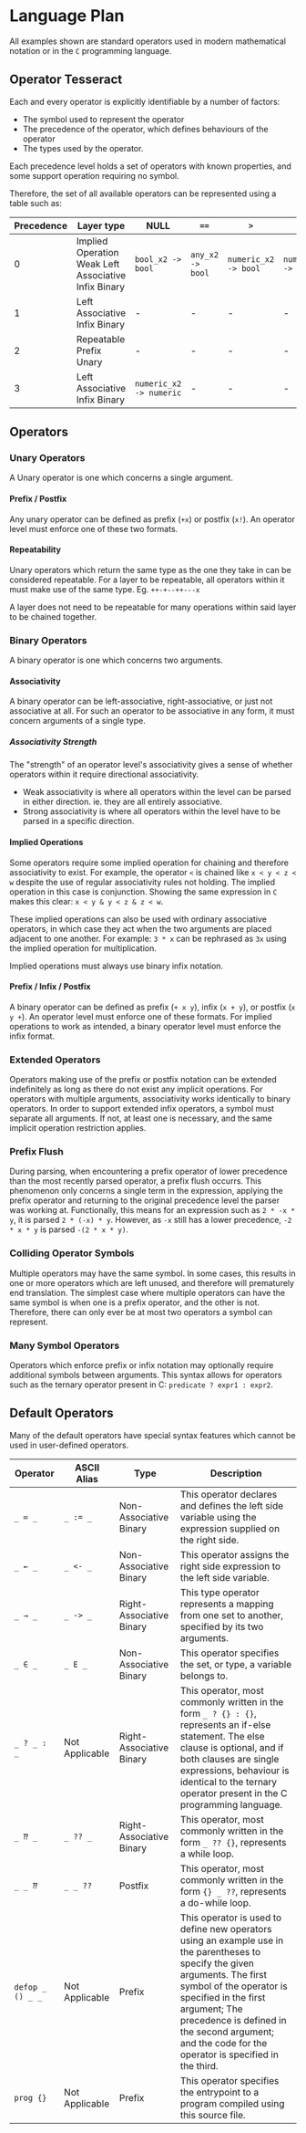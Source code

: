 # Language Plan

All examples shown are standard operators used in modern mathematical notation or in the `C` programming language.

## Operator Tesseract

Each and every operator is explicitly identifiable by a number of factors:

- The symbol used to represent the operator
- The precedence of the operator, which defines behaviours of the operator
- The types used by the operator.

Each precedence level holds a set of operators with known properties, and some support operation requiring no symbol.

Therefore, the set of all available operators can be represented using a table such as:

| Precedence | Layer type                                           | NULL                    | `==`             | `>`                  | `<`                  | `+`                     | `-`                     | `*`                     | `/`                     | `%`                     |
|------------|------------------------------------------------------|-------------------------|------------------|----------------------|----------------------|-------------------------|-------------------------|-------------------------|-------------------------|-------------------------|
| 0          | Implied Operation Weak Left Associative Infix Binary | `bool_x2 -> bool`       | `any_x2 -> bool` | `numeric_x2 -> bool` | `numeric_x2 -> bool` | -                       | -                       | -                       | -                       | -                       |
| 1          | Left Associative Infix Binary                        | -                       | -                | -                    | -                    | `numeric_x2 -> numeric` | `numeric_x2 -> numeric` | -                       | -                       | -                       |
| 2          | Repeatable Prefix Unary                              | -                       | -                | -                    | -                    | `numeric -> numeric`    | `numeric -> numeric`    | -                       | -                       | -                       |
| 3          | Left Associative Infix Binary                        | `numeric_x2 -> numeric` | -                | -                    | -                    | -                       | -                       | `numeric_x2 -> numeric` | `numeric_x2 -> numeric` | `numeric_x2 -> numeric` |

## Operators

### Unary Operators

A Unary operator is one which concerns a single argument.

#### Prefix / Postfix

Any unary operator can be defined as prefix (`+x`) or postfix (`x!`). An operator level must enforce one of these two formats.

#### Repeatability

Unary operators which return the same type as the one they take in can be considered repeatable. For a layer to be repeatable, all operators within it must make use of the same type. Eg. `++-+--++---x`

A layer does not need to be repeatable for many operations within said layer to be chained together.

### Binary Operators

A binary operator is one which concerns two arguments.

#### Associativity

A binary operator can be left-associative, right-associative, or just not associative at all. For such an operator to be associative in any form, it must concern arguments of a single type.

##### Associativity Strength

The "strength" of an operator level's associativity gives a sense of whether operators within it require directional associativity.

- Weak associativity is where all operators within the level can be parsed in either direction. ie. they are all entirely associative.
- Strong associativity is where all operators within the level have to be parsed in a specific direction.

#### Implied Operations

Some operators require some implied operation for chaining and therefore associativity to exist. For example, the operator `<` is chained like `x < y < z < w` despite the use of regular associativity rules not holding. The implied operation in this case is conjunction. Showing the same expression in `C` makes this clear: `x < y & y < z & z < w`.

These implied operations can also be used with ordinary associative operators, in which case they act when the two arguments are placed adjacent to one another. For example: `3 * x` can be rephrased as `3x` using the implied operation for multiplication.

Implied operations must always use binary infix notation.

#### Prefix / Infix / Postfix

A binary operator can be defined as prefix (`+ x y`), infix (`x + y`), or postfix (`x y +`). An operator level must enforce one of these formats. For implied operations to work as intended, a binary operator level must enforce the infix format.

### Extended Operators

Operators making use of the prefix or postfix notation can be extended indefinitely as long as there do not exist any implicit operations. For operators with multiple arguments, associativity works identically to binary operators. In order to support extended infix operators, a symbol must separate all arguments. If not, at least one is necessary, and the same implicit operation restriction applies.

### Prefix Flush

During parsing, when encountering a prefix operator of lower precedence than the most recently parsed operator, a prefix flush occurrs. This phenomenon only concerns a single term in the expression, applying the prefix operator and returning to the original precedence level the parser was working at. Functionally, this means for an expression such as `2 * -x * y`, it is parsed `2 * (-x) * y`. However, as `-x` still has a lower precedence, `-2 * x * y` is parsed `-(2 * x * y)`.

### Colliding Operator Symbols

Multiple operators may have the same symbol. In some cases, this results in one or more operators which are left unused, and therefore will prematurely end translation. The simplest case where multiple operators can have the same symbol is when one is a prefix operator, and the other is not. Therefore, there can only ever be at most two operators a symbol can represent.

### Many Symbol Operators

Operators which enforce prefix or infix notation may optionally require additional symbols between arguments. This syntax allows for operators such as the ternary operator present in C: `predicate ? expr1 : expr2`.

## Default Operators

Many of the default operators have special syntax features which cannot be used in user-defined operators.

<!--
    Will need to do a bit of a rethink with the `defop` operator, as specifying later symbols of the operator can get pretty messy.
-->

| Operator         | ASCII Alias    | Type                     | Description                                                                                                                                                                                                                                                                                           |
|------------------|----------------|--------------------------|-------------------------------------------------------------------------------------------------------------------------------------------------------------------------------------------------------------------------------------------------------------------------------------------------------|
| `_ ≔ _`          | `_ := _`       | Non-Associative Binary   | This operator declares and defines the left side variable using the expression supplied on the right side.                                                                                                                                                                                            |
| `_ ← _`          | `_ <- _`       | Non-Associative Binary   | This operator assigns the right side expression to the left side variable.                                                                                                                                                                                                                            |
| `_ → _`          | `_ -> _`       | Right-Associative Binary | This type operator represents a mapping from one set to another, specified by its two arguments.                                                                                                                                                                                                      |
| `_ ∈ _`          | `_ E _`        | Non-Associative Binary   | This operator specifies the set, or type, a variable belongs to.                                                                                                                                                                                                                                      |
| `_ ? _ : _`      | Not Applicable | Right-Associative Binary | This operator, most commonly written in the form `_ ? {} : {}`, represents an if-else statement. The else clause is optional, and if both clauses are single expressions, behaviour is identical to the ternary operator present in the C programming language.                                       |
| `_ ⁇ _`          | `_ ?? _`       | Right-Associative Binary | This operator, most commonly written in the form `_ ?? {}`, represents a while loop.                                                                                                                                                                                                                  |
| `_ _ ⁇`          | `_ _ ??`       | Postfix                  | This operator, most commonly written in the form `{} _ ??`, represents a do-while loop.                                                                                                                                                                                                               |
| `defop _ () _ _` | Not Applicable | Prefix                   | This operator is used to define new operators using an example use in the parentheses to specify the given arguments. The first symbol of the operator is specified in the first argument; The precedence is defined in the second argument; and the code for the operator is specified in the third. |
| `prog {}`        | Not Applicable | Prefix                   | This operator specifies the entrypoint to a program compiled using this source file.                                                                                                                                                                                                                  |
